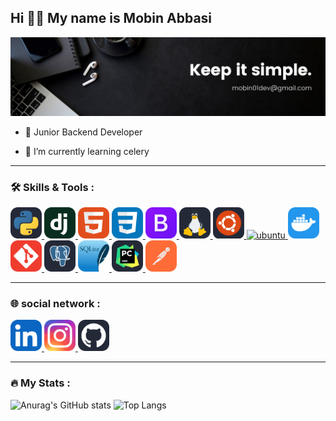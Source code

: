 <h2>Hi 🙋‍♂️ My name is Mobin Abbasi</h2>

<img src="https://github.com/Mobin-Abbasi/Mobin-Abbasi/blob/main/Black%20Minimal%20Motivation%20Quote%20LinkedIn%20Banner%20(2).png?raw=true" alt="background">

- 🌱 Junior Backend Developer
  
- 👀 I’m currently learning celery


---

### 🛠️ Skills & Tools :

<a href="#" target="_blank" rel="noreferrer">
    <img src="https://raw.githubusercontent.com/Mobin-Abbasi/Mobin-Abbasi/f1687e676ad390e3acc86c05ad30def42d641207/Python-Dark.svg" width="50" height="50" alt="python">
</a>
<a href="#" target="_blank" rel="noreferrer">
    <img src="https://raw.githubusercontent.com/Mobin-Abbasi/Mobin-Abbasi/f1687e676ad390e3acc86c05ad30def42d641207/Django.svg" width="50" height="50" alt="django">
</a>
<a href="#" target="_blank" rel="noreferrer">
    <img src="https://raw.githubusercontent.com/Mobin-Abbasi/Mobin-Abbasi/19e8ef7e7136aa9d1ace12676ed79d29e3fd256a/HTML.svg" width="50" height="50" alt="html">
</a>
<a href="#" target="_blank" rel="noreferrer">
    <img src="https://raw.githubusercontent.com/Mobin-Abbasi/Mobin-Abbasi/f1687e676ad390e3acc86c05ad30def42d641207/CSS.svg" width="50" height="50" alt="css">
</a>
<a href="#" target="_blank" rel="noreferrer">
    <img src="https://raw.githubusercontent.com/Mobin-Abbasi/Mobin-Abbasi/c37d3829c60ad92b05c5635d999fe7815cb4cd3f/Bootstrap.svg" width="50" height="50" alt="Bootstrap.svg">
</a>
<a href="#" target="_blank" rel="noreferrer">
    <img src="https://raw.githubusercontent.com/Mobin-Abbasi/Mobin-Abbasi/cb53c23f0a1ae30a0fef03d37231c71d6947b236/Linux-Dark.svg" width="50" height="50" alt="linux">
</a>
<a href="#" target="_blank" rel="noreferrer">
    <img src="https://github.com/tandpfun/skill-icons/raw/main/icons/Ubuntu-Dark.svg" width="50" height="50" alt="ubuntu">
</a>
<a href="#" target="_blank" rel="noreferrer">
    <img src="https://raw.githubusercontent.com/tandpfun/skill-icons/65dea6c4eaca7da319e552c09f4cf5a9a8dab2c8/icons/RedHat-Dark.svg" width="50" height="50" alt="ubuntu">
</a>
<a href="#" target="_blank" rel="noreferrer">
    <img src="https://raw.githubusercontent.com/Mobin-Abbasi/Mobin-Abbasi/bb592a1ceb5dd31de5353fd44deec62a1a8b24c5/Docker.svg" width="50" height="50" alt="Docker">
</a>
<a href="#" target="_blank" rel="noreferrer">
    <img src="https://raw.githubusercontent.com/Mobin-Abbasi/Mobin-Abbasi/f1687e676ad390e3acc86c05ad30def42d641207/Git.svg" width="50" height="50"" alt="git">
</a>
<a href="#" target="_blank" rel="noreferrer">
    <img src="https://raw.githubusercontent.com/Mobin-Abbasi/Mobin-Abbasi/f1687e676ad390e3acc86c05ad30def42d641207/PostgreSQL-Dark.svg" width="50" height="50"" alt="postgresql">
</a>
<a href="#" target="_blank" rel="noreferrer">
    <img src="https://raw.githubusercontent.com/Mobin-Abbasi/Mobin-Abbasi/bb592a1ceb5dd31de5353fd44deec62a1a8b24c5/SQLite.svg" width="50" height="50"" alt="sqlite03">
</a>
<a href="#" target="_blank" rel="noreferrer">
    <img src="https://github.com/tandpfun/skill-icons/raw/main/icons/PyCharm-Dark.svg" width="50" height="50"" alt="pycharm">
</a>
<a href="#" target="_blank" rel="noreferrer">
    <img src="https://raw.githubusercontent.com/Mobin-Abbasi/Mobin-Abbasi/f1687e676ad390e3acc86c05ad30def42d641207/Postman.svg" width="50" height="50" alt="postman">
</a>

---

### 🌐 social network :

<a href="https://www.instagram.com/mbn.abs/" target="_blank" rel="noreferrer">
    <img src="https://github.com/tandpfun/skill-icons/raw/main/icons/LinkedIn.svg" width="50" height="50" alt="instagram">
</a>
<a href="https://www.instagram.com/mbn.abs/" target="_blank" rel="noreferrer">
    <img src="https://raw.githubusercontent.com/Mobin-Abbasi/Mobin-Abbasi/f1687e676ad390e3acc86c05ad30def42d641207/Instagram.svg" width="50" height="50" alt="instagram">
</a>
<a href="https://github.com/Mobin-Abbasi" target="_blank" rel="noreferrer">
    <img src="https://raw.githubusercontent.com/Mobin-Abbasi/Mobin-Abbasi/f1687e676ad390e3acc86c05ad30def42d641207/Github-Dark.svg" width="50" height="50" alt="github">
</a>

---

### 🔥 My Stats :

![Anurag's GitHub stats](https://github-readme-stats.vercel.app/api?username=Mobin-Abbasi&show_icons=true&theme=radical)
![Top Langs](https://github-readme-stats.vercel.app/api/top-langs/?username=Mobin-Abbasi&layout=compact)
